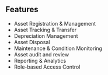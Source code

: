## Features

- Asset Registration & Management
- Asset Tracking & Transfer
- Depreciation Management
- Asset Disposal
- Maintenance & Condition Monitoring
- Asset audit and review
- Reporting & Analytics
- Role-based Access Control
